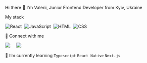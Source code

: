 Hi there 👋
I'm Valerii, Junior Frontend Developer from Kyiv, Ukraine


My stack

![React](https://img.shields.io/badge/-React-05122A?style=flat&logo=react)&nbsp;
![JavaScript](https://img.shields.io/badge/-JavaScript-05122A?style=flat&logo=javascript)&nbsp;
![HTML](https://img.shields.io/badge/-HTML-05122A?style=flat&logo=HTML5)&nbsp;
![CSS](https://img.shields.io/badge/-CSS-05122A?style=flat&logo=CSS3&logoColor=1572B6)&nbsp;


💬 Connect with me

<p align="left">
  <a target="_blank"href="https://www.linkedin.com/in/valerii-pometun-a63231268/"><img src="https://img.shields.io/badge/linkedin-%230077B5.svg?&style=for-the-badge&logo=linkedin&logoColor=white" /></a>&nbsp;&nbsp;&nbsp;&nbsp;
  <a target="_blank"href="https://t.me/ValeriiPometun"><img src="https://img.shields.io/badge/telegram-%231DA1F2.svg?&style=for-the-badge&logo=telegram&logoColor=white" /></a>&nbsp;&nbsp;&nbsp;&nbsp;
</p>


 🌱 I’m currently learning 
 `Typescript`
 `React Native`
 `Next.js`
